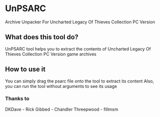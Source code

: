 # UnPSARC
Archive Unpacker For Uncharted Legacy Of Thieves Collection PC Version



## What does this tool do? ##
UnPSARC tool helps you to extract the contents of Uncharted Legacy Of Thieves Collection PC Version game archives



## How to use it ##
You can simply drag the psarc file onto the tool to extract its content
Also, you can run the tool without arguments to see its usage


### Thanks to ###
DKDave - Rick Gibbed - Chandler Threepwood - fillmsm
